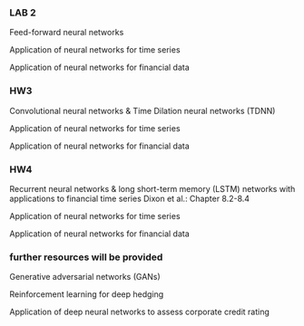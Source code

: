 ### LAB 2
Feed-forward neural networks 

Application of neural networks for time series

Application of neural networks for financial data 

### HW3
Convolutional neural networks & Time Dilation neural networks (TDNN)

Application of neural networks for time series

Application of neural networks for financial data 

### HW4
Recurrent neural networks & long short-term memory (LSTM) networks with applications to financial time series	Dixon et al.: Chapter 8.2-8.4

Application of neural networks for time series

Application of neural networks for financial data 

### further resources will be provided

Generative adversarial networks (GANs)

Reinforcement learning for deep hedging

Application of deep neural networks to assess corporate credit rating	
